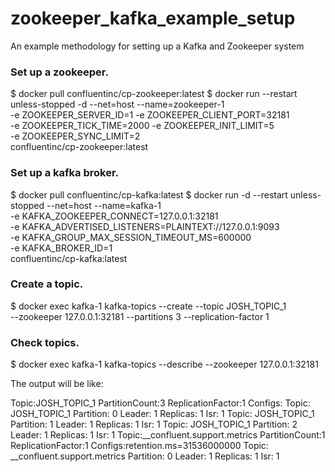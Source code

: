 # zookeeper_kafka_example_setup
An example methodology for setting up a Kafka and Zookeeper system


### Set up a zookeeper.
$ docker pull confluentinc/cp-zookeeper:latest
$ docker run --restart unless-stopped -d --net=host --name=zookeeper-1 \
 -e ZOOKEEPER_SERVER_ID=1 -e ZOOKEEPER_CLIENT_PORT=32181 \
 -e ZOOKEEPER_TICK_TIME=2000 -e ZOOKEEPER_INIT_LIMIT=5 \
 -e ZOOKEEPER_SYNC_LIMIT=2 \
 confluentinc/cp-zookeeper:latest


### Set up a kafka broker.
$ docker pull confluentinc/cp-kafka:latest
$ docker run -d --restart unless-stopped --net=host --name=kafka-1 \
 -e KAFKA_ZOOKEEPER_CONNECT=127.0.0.1:32181 \
 -e KAFKA_ADVERTISED_LISTENERS=PLAINTEXT://127.0.0.1:9093 \
 -e KAFKA_GROUP_MAX_SESSION_TIMEOUT_MS=600000 \
 -e KAFKA_BROKER_ID=1 \
 confluentinc/cp-kafka:latest


### Create a topic.
$ docker exec kafka-1 kafka-topics --create --topic JOSH_TOPIC_1 \
--zookeeper 127.0.0.1:32181  --partitions 3 --replication-factor 1


### Check topics.
$ docker exec kafka-1 kafka-topics --describe --zookeeper 127.0.0.1:32181

The output will be like:

Topic:JOSH_TOPIC_1	PartitionCount:3	ReplicationFactor:1	Configs:
	Topic: JOSH_TOPIC_1	Partition: 0	Leader: 1	Replicas: 1	Isr: 1
	Topic: JOSH_TOPIC_1	Partition: 1	Leader: 1	Replicas: 1	Isr: 1
	Topic: JOSH_TOPIC_1	Partition: 2	Leader: 1	Replicas: 1	Isr: 1
Topic:__confluent.support.metrics	PartitionCount:1	ReplicationFactor:1	Configs:retention.ms=31536000000
	Topic: __confluent.support.metrics	Partition: 0	Leader: 1	Replicas: 1	Isr: 1

